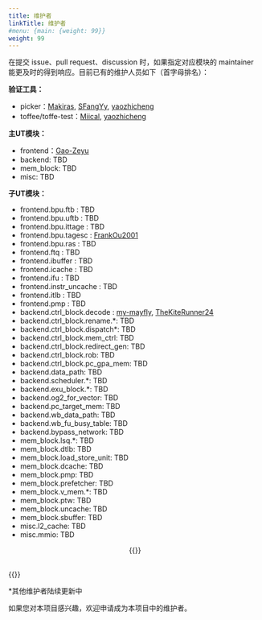 ```yaml
---
title: 维护者
linkTitle: 维护者
#menu: {main: {weight: 99}}
weight: 99
---
```



在提交 issue、pull request、discussion 时，如果指定对应模块的 maintainer 能更及时的得到响应。目前已有的维护人员如下（首字母排名）：

**验证工具：**
- picker：[Makiras](https://github.com/Makiras), [SFangYy](https://github.com/SFangYy), [yaozhicheng](https://github.com/yaozhicheng)
- toffee/toffe-test：[Miical](https://github.com/Miical), [yaozhicheng](https://github.com/yaozhicheng)

**主UT模块：**

- frontend：[Gao-Zeyu](https://github.com/orgs/XS-MLVP/people/Gao-Zeyu)
- backend: TBD
- mem_block: TBD
- misc: TBD

**子UT模块：**
- frontend.bpu.ftb	: TBD
- frontend.bpu.uftb	: TBD
- frontend.bpu.ittage	: TBD
- frontend.bpu.tagesc	: [FrankOu2001](https://github.com/FrankOu2001)
- frontend.bpu.ras	: TBD
- frontend.ftq	: TBD
- frontend.ibuffer	: TBD
- frontend.icache	: TBD
- frontend.ifu	: TBD
- frontend.instr_uncache	: TBD
- frontend.itlb	: TBD
- frontend.pmp	: TBD
- backend.ctrl_block.decode	: [my-mayfly](https://github.com/my-mayfly), [TheKiteRunner24](https://github.com/TheKiteRunner24)
- backend.ctrl_block.rename.*: TBD
- backend.ctrl_block.dispatch*: TBD
- backend.ctrl_block.mem_ctrl: TBD
- backend.ctrl_block.redirect_gen: TBD
- backend.ctrl_block.rob: TBD
- backend.ctrl_block.pc_gpa_mem: TBD
- backend.data_path: TBD
- backend.scheduler.*: TBD
- backend.exu_block.*: TBD
- backend.og2_for_vector: TBD
- backend.pc_target_mem: TBD
- backend.wb_data_path: TBD
- backend.wb_fu_busy_table: TBD
- backend.bypass_network: TBD
- mem_block.lsq.*: TBD
- mem_block.dtlb: TBD
- mem_block.load_store_unit: TBD
- mem_block.dcache: TBD
- mem_block.pmp: TBD
- mem_block.prefetcher: TBD
- mem_block.v_mem.*: TBD
- mem_block.ptw: TBD
- mem_block.uncache: TBD
- mem_block.sbuffer: TBD
- misc.l2_cache: TBD
- misc.mmio: TBD

<!-- <script src="../../js/echarts.min.js"></script> -->

<script>
function update_maintainers(data_url){
    updateMaintainers(data_url)
}
</script>

<div style="text-align: center; width: 100%;">
{{<list-report  baseurl="../../data/reports" label="当前版本：" id="maintainers" onchange="update_maintainers">}}
</div>
<br>

{{<maintainers>}}

*其他维护者陆续更新中

如果您对本项目感兴趣，欢迎申请成为本项目中的维护者。
